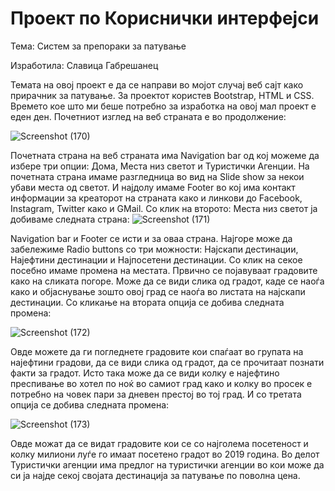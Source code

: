 # Проект по Кориснички интерфејси
Тема: Систем за препораки за патување

Изработила: Славица Габрешанец

Темата на овој проект е да се направи во мојот случај веб сајт како прирачник за патување. За проектот користев Bootstrap, HTML и СЅЅ. Времето кое што ми беше потребно за изработка на овој мал проект е еден ден. Почетниот изглед на веб страната е во продолжение:

![Screenshot (170)](https://user-images.githubusercontent.com/40269242/64996108-565fc600-d8dd-11e9-8ebb-dac653500c83.png)

Почетната страна на веб страната има Navigation bar од кој можеме да избере три опции: Дома, Места низ светот и Туристички Агенции.
На почетната страна имаме разгледница во вид на Slide show за некои убави места од светот. И најдолу имаме Footer во кој има контакт информации за креаторот на страната како и линкови до Facebook, Instagram, Twitter како и GMail. Со клик на второто: Места низ светот ја добиваме следната страна: 
![Screenshot (171)](https://user-images.githubusercontent.com/40269242/64996553-878cc600-d8de-11e9-9179-ae80a6d758d2.png)

Navigation bar и Footer се исти и за оваа страна. Најгоре може да забележиме Radio buttons со три можности: Најскапи дестинации, Најефтини дестинации и Најпосетени дестинации. Со клик на секое посебно имаме промена на местата. Првично се појавуваат градовите како на сликата погоре. Може да се види слика од градот, каде се наоѓа како и објаснување зошто овој град се наоѓа во листата на најскапи дестинации. 
Со кликање на втората опција се добива следната промена:


![Screenshot (172)](https://user-images.githubusercontent.com/40269242/64996826-506ae480-d8df-11e9-8546-b83e2317c874.png)

Овде можете да ги погледнете градовите кои спаѓаат во групата на најефтини градови, да се види слика од градот, да се прочитаат познати факти за градот. Исто така може да се види колку е најефтино преспивање во хотел по ноќ во самиот град како и колку во просек е потребно на човек пари за дневен престој во тој град. И со третата опција се добива следната промена:

![Screenshot (173)](https://user-images.githubusercontent.com/40269242/64997069-ee5eaf00-d8df-11e9-8710-62626cfe83d3.png)

Овде можат да се видат градовите кои се со најголема посетеност и колку милиони луѓе го имаат посетено градот во 2019 година.
Во делот Туристички агенции има предлог на туристички агенции во кои може да си ја најде секој својата дестинација за патување по поволна цена.





